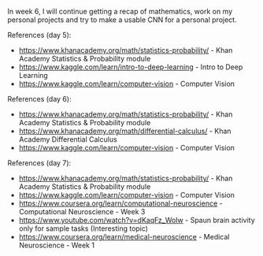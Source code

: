 In week 6, I will continue getting a recap of mathematics, work on my personal projects and try to make a usable CNN for a personal project.

References (day 5):

- https://www.khanacademy.org/math/statistics-probability/ - Khan Academy Statistics & Probability module
- https://www.kaggle.com/learn/intro-to-deep-learning - Intro to Deep Learning
- https://www.kaggle.com/learn/computer-vision - Computer Vision

References (day 6):

- https://www.khanacademy.org/math/statistics-probability/ - Khan Academy Statistics & Probability module
- https://www.khanacademy.org/math/differential-calculus/ - Khan Academy Differential Calculus
- https://www.kaggle.com/learn/computer-vision - Computer Vision

References (day 7):

- https://www.khanacademy.org/math/statistics-probability/ - Khan Academy Statistics & Probability module
- https://www.kaggle.com/learn/computer-vision - Computer Vision
- https://www.coursera.org/learn/computational-neuroscience - Computational Neuroscience - Week 3
- https://www.youtube.com/watch?v=dKaqFz_WoIw - Spaun brain activity only for sample tasks (Interesting topic)
- https://www.coursera.org/learn/medical-neuroscience - Medical Neuroscience - Week 1